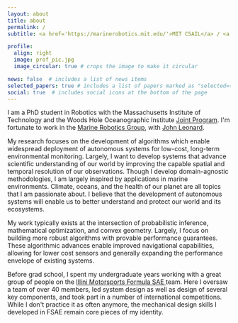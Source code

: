 ```yaml
---
layout: about
title: about
permalink: /
subtitle: <a href='https://marinerobotics.mit.edu/'>MIT CSAIL</a> / <a href='https://www.whoi.edu/'>WHOI</a>

profile:
  align: right
  image: prof_pic.jpg
  image_circular: true # crops the image to make it circular

news: false  # includes a list of news items
selected_papers: true # includes a list of papers marked as "selected={true}"
social: true  # includes social icons at the bottom of the page
---
```


I am a PhD student in Robotics with the Massachusetts Institute of Technology
and the Woods Hole Oceanographic Institute <a href="https://mit.whoi.edu/">
Joint Program</a>. I'm fortunate to work in the <a
href="http://marinerobotics.mit.edu"> Marine Robotics Group</a>, with <a
href="https://meche.mit.edu/people/faculty/JLEONARD@MIT.EDU"> John
Leonard</a>.

My research focuses on the development of algorithms which enable widespread
deployment of autonomous systems for low-cost, long-term environmental
monitoring. Largely, I want to develop systems that advance scientific
understanding of our world by improving the capable spatial and temporal
resolution of our observations. Though I develop domain-agnostic methodologies,
I am largely inspired by applications in marine environments. Climate, oceans,
and the health of our planet are all topics that I am
passionate about. I believe that the development of autonomous systems will
enable us to better understand and protect our world and its ecosystems.

My work typically exists at the intersection of probabilistic inference,
mathematical optimization, and convex geometry. Largely, I focus on building
more robust algorithms with provable performance guarantees. These algorithmic
advances enable improved navigational capabilities, allowing for lower cost
sensors and generally expanding the performance envelope of existing systems.

Before grad school, I spent my undergraduate years working with a great group of
people on the <a href="https://motorsports.illinois.edu/"> Illini Motorsports
Formula SAE </a> team. Here I oversaw a team of over 40 members, led system
design as well as design of several key components, and took part in a number of
international competitions. While I don't practice it as often anymore, the mechanical 
design skills I developed in FSAE remain core pieces of my identity.
